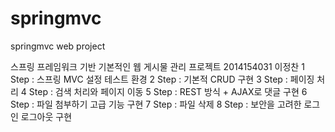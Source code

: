 # springmvc
springmvc web project 

스프링 프레임워크 기반 
기본적인 웹 게시물 관리 프로젝트
2014154031 이정찬
1 Step : 스프링 MVC 설정 테스트 환경
2 Step : 기본적 CRUD 구현
3 Step : 페이징 처리
4 Step : 검색 처리와 페이지 이동
5 Step : REST 방식 + AJAX로 댓글 구현
6 Step : 파일 첨부하기 고급 기능 구현
7 Step : 파일 삭제 
8 Step : 보안을 고려한 로그인 로그아웃 구현
